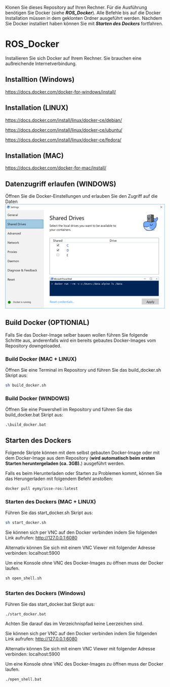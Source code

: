 Klonen Sie dieses Repository auf Ihren Rechner. Für die Ausführung benötigen Sie Docker (siehe _**ROS_Docker**_). Alle Befehle bis auf die Docker Installation müssen in dem geklonten Ordner ausgeführt werden. Nachdem Sie Docker installiert haben können Sie mit _**Starten des Dockers**_ fortfahren.
# ROS_Docker
Installieren Sie sich Docker auf Ihrem Rechner. Sie brauchen eine außreichende Internetverbindung.

## Installtion (Windows)
https://docs.docker.com/docker-for-windows/install/

## Installation (LINUX)
https://docs.docker.com/install/linux/docker-ce/debian/

https://docs.docker.com/install/linux/docker-ce/ubuntu/

https://docs.docker.com/install/linux/docker-ce/fedora/


## Installation (MAC)
https://docs.docker.com/docker-for-mac/install/



## Datenzugriff erlaufen (WINDOWS)
Öffnen Sie die Docker-Einstellungen und erlauben Sie den Zugriff auf die Daten
![](img/img.png)


## Build Docker (OPTIONIAL)
Falls Sie das Docker-Image selber bauen wollen führen Sie folgende Schritte aus, anderenfalls wird ein bereits gebautes Docker-Images vom Repository downgeloaded.
### Build Docker (MAC + LINUX)
Öffnen Sie eine Terminal im Repository und führen Sie das build_docker.sh Skript aus:
```bash
sh build_docker.sh
```

### Build Docker (WINDOWS)
Öffnen Sie eine Powershell im Repository und führen Sie das build_docker.bat Skript aus:
```
.\build_docker.bat
```

## Starten des Dockers
Folgende Skripte können mit dem selbst gebauten Docker-Image oder mit dem Docker-Image aus dem Repository (**wird automatisch beim ersten Starten heruntergeladen (ca. 3GB).**) ausgeführt werden.

Falls es beim Herunterladen oder Starten zu Problemen kommt, können Sie das Herungerladen mit folgendem Befehl anstoßen:
```bash
docker pull eymy/isse-ros:latest
```

### Starten des Dockers (MAC + LINUX)

Führen Sie das start_docker.sh Skript aus:
```bash
sh start_docker.sh
```

Sie können sich per VNC auf den Docker verbinden indem Sie folgenden Link aufrufen:
http://127.0.0.1:6080

Alternativ können Sie sich mit einem VNC Viewer mit folgender Adresse verbinden:
localhost:5900

Um eine Konsole ohne VNC des Docker-Images zu öffnen muss der Docker laufen.
```
sh open_shell.sh
```
##
### Starten des Dockers (Windows)

Führen Sie das start_docker.bat Skript aus:
```
./start_docker.bat
```

Achten Sie darauf das im Verzeichnispfad keine Leerzeichen sind.

Sie können sich per VNC auf den Docker verbinden indem Sie folgenden Link aufrufen:
http://127.0.0.1:6080

Alternativ können Sie sich mit einem VNC Viewer mit folgender Adresse verbinden:
localhost:5900

Um eine Konsole ohne VNC des Docker-Images zu öffnen muss der Docker laufen.
```
./open_shell.bat
```


